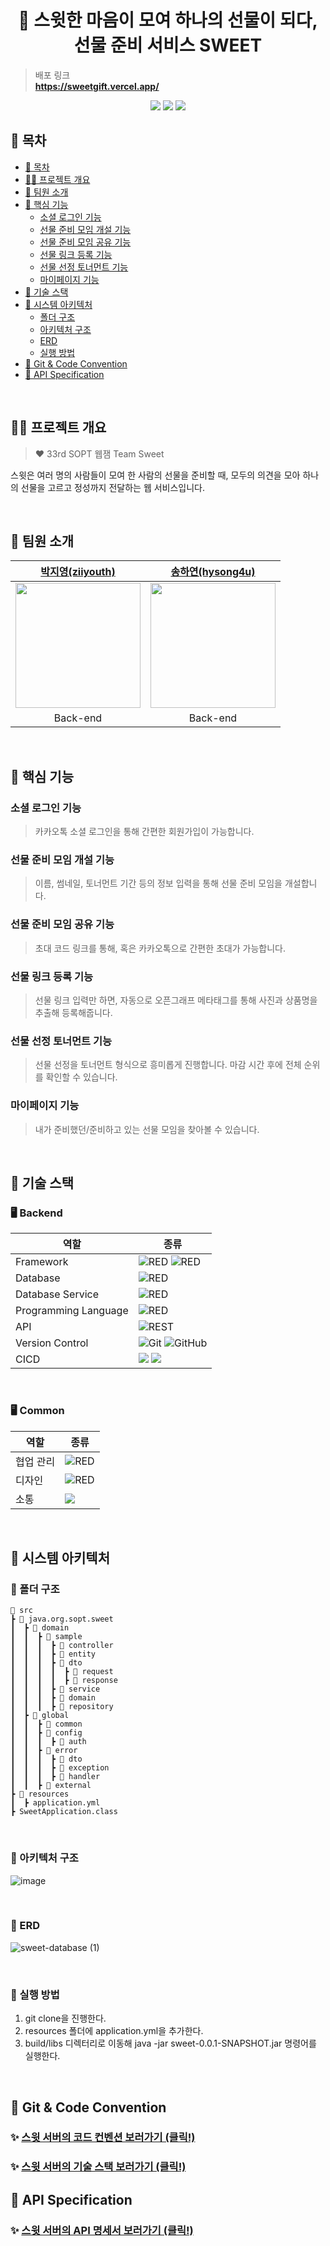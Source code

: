 <div align="center">
<H1>🍭 스윗한 마음이 모여 하나의 선물이 되다, <br/>선물 준비 서비스 SWEET</H1>
</div>

> 배포 링크 <br />
> **https://sweetgift.vercel.app/**

<div align="center">
      <a href="https://hits.seeyoufarm.com"><img src="https://hits.seeyoufarm.com/api/count/incr/badge.svg?url=https%3A%2F%2Fgithub.com%2FSWEET-DEVELOPERS%2Fsweet-server&count_bg=%23FF2176&title_bg=%23555555&icon=&icon_color=%23E7E7E7&title=hits&edge_flat=false"/></a>
      <img src="https://img.shields.io/github/issues-raw/SWEET-DEVELOPERS/sweet-server?color=2379C83D">
      <img src="https://img.shields.io/github/issues-closed-raw/SWEET-DEVELOPERS/sweet-server?color=176842">
</div>

## 📄 목차

- [📄 목차](#-목차)
- [✍🏻 프로젝트 개요](#-프로젝트-개요)
- [🥰 팀원 소개](#-팀원-소개)
- [🍭 핵심 기능](#-핵심-기능)
  - [소셜 로그인 기능](#소셜-로그인-기능)
  - [선물 준비 모임 개설 기능](#선물-준비-모임-개설-기능)
  - [선물 준비 모임 공유 기능](#선물-준비-모임-공유-기능)
  - [선물 링크 등록 기능](#선물-링크-등록-기능)
  - [선물 선정 토너먼트 기능](#선물-선정-토너먼트-기능)
  - [마이페이지 기능](#마이페이지-기능)
- [🍪 기술 스택](#-기술-스택)
- [🦾 시스템 아키텍처](#-시스템-아키텍처)
  - [폴더 구조](#-폴더-구조)
  - [아키텍처 구조](#-아키텍처-구조)
  - [ERD](#-erd)
  - [실행 방법](#-실행-방법)
- [🍰 Git & Code Convention](#-git--code-convention)
- [🍩 API Specification](#-api-specification)

<br />

## ✍🏻 프로젝트 개요
> ❤️ 33rd SOPT 웹잼 Team Sweet

스윗은 여러 명의 사람들이 모여 한 사람의 선물을 준비할 때, 모두의 의견을 모아 하나의 선물을 고르고 정성까지 전달하는 웹 서비스입니다.

<br />


## 🥰 팀원 소개
| [박지영(ziiyouth)](https://github.com/ziiyouth) | [송하연(hysong4u)](https://github.com/hysong4u) |
| :--------: | :--------: |
| <img src="https://github.com/ziiyouth.png" width="200px"/> | <img src="https://github.com/hysong4u.png" width="200px"/> |
| Back-end | Back-end |

<br />

## 🍭 핵심 기능

### 소셜 로그인 기능

> 카카오톡 소셜 로그인을 통해 간편한 회원가입이 가능합니다.

### 선물 준비 모임 개설 기능

> 이름, 썸네일, 토너먼트 기간 등의 정보 입력을 통해 선물 준비 모임을 개설합니다.

### 선물 준비 모임 공유 기능
> 초대 코드 링크를 통해, 혹은 카카오톡으로 간편한 초대가 가능합니다.

### 선물 링크 등록 기능
> 선물 링크 입력만 하면, 자동으로 오픈그래프 메타태그를 통해 사진과 상품명을 추출해 등록해줍니다.

### 선물 선정 토너먼트 기능
> 선물 선정을 토너먼트 형식으로 흥미롭게 진행합니다. 마감 시간 후에 전체 순위를 확인할 수 있습니다.

### 마이페이지 기능
> 내가 준비했던/준비하고 있는 선물 모임을 찾아볼 수 있습니다.

</aside>
<br />

## 🍪 기술 스택
### 🖥 Backend

|역할|종류|
|-|-|
|Framework|<img alt="RED" src ="https://img.shields.io/badge/SPRING-6DB33F.svg?&style=for-the-badge&logo=Spring&logoColor=white"/> <img alt="RED" src ="https://img.shields.io/badge/SPRING Boot-6DB33F.svg?&style=for-the-badge&logo=SpringBoot&logoColor=white"/>|
|Database|<img alt="RED" src ="https://img.shields.io/badge/Mysql-003545.svg?&style=for-the-badge&logo=Mysql&logoColor=white"/>|
|Database Service|<img alt="RED" src ="https://img.shields.io/badge/Amazon Rds-527FFF.svg?&style=for-the-badge&logo=AmazonRds&logoColor=white"/>|
|Programming Language|<img alt="RED" src ="https://img.shields.io/badge/JAVA-004027.svg?&style=for-the-badge&logo=Jameson&logoColor=white"/>|
|API|![REST](https://img.shields.io/badge/Rest-4B3263?style=for-the-badge&logo=rest&logoColor=white)                                     
|Version Control|![Git](https://img.shields.io/badge/git-%23F05033.svg?style=for-the-badge&logo=git&logoColor=white) ![GitHub](https://img.shields.io/badge/github-%23121011.svg?style=for-the-badge&logo=github&logoColor=white) |
|CICD|<img src="https://img.shields.io/badge/Docker-2496ED?&logo=Docker&style=for-the-badge&logoColor=white"> <img src="https://img.shields.io/badge/GitHub Actions-000000?logo=github-actions&style=for-the-badge">|
<br />

### 🖥 Common
|역할|종류|
|-|-|
|협업 관리|<img alt="RED" src ="https://img.shields.io/badge/Notion-000000.svg?&style=for-the-badge&logo=Notion&logoColor=white"/> |
|디자인|<img alt="RED" src ="https://img.shields.io/badge/Figma-F24E1E.svg?&style=for-the-badge&logo=Figma&logoColor=white"/>|
|소통|<img src="https://img.shields.io/badge/Discord-5865F2?logo=Discord&style=for-the-badge&logoColor=ffffff">

<br />


## 🦾 시스템 아키텍처


### 📂 폴더 구조
```
📂 src
┣ 📂 java.org.sopt.sweet
┃  ┣ 📂 domain
┃  ┃  ┣ 📂 sample
┃  ┃  ┃  ┣ 📂 controller
┃  ┃  ┃  ┣ 📂 entity
┃  ┃  ┃  ┣ 📂 dto
┃  ┃  ┃  ┃  ┣ 📂 request
┃  ┃  ┃  ┃  ┣ 📂 response
┃  ┃  ┃  ┣ 📂 service
┃  ┃  ┃  ┣ 📂 domain
┃  ┃  ┃  ┣ 📂 repository
┃  ┣ 📂 global
┃  ┃  ┣ 📂 common
┃  ┃  ┣ 📂 config
┃  ┃  ┃  ┣ 📂 auth
┃  ┃  ┣ 📂 error
┃  ┃  ┃  ┣ 📂 dto
┃  ┃  ┃  ┣ 📂 exception
┃  ┃  ┃  ┣ 📂 handler
┃  ┃  ┣ 📂 external
┣ 📂 resources
┃  ┣ application.yml
┣ SweetApplication.class
```

<br />

### 📂 아키텍처 구조
![image](https://github.com/SWEET-DEVELOPERS/sweet-server/assets/101448999/8dae9f9f-e99d-4b0f-a40a-5f34a4cb65eb)


<br />

### 📢 ERD
![sweet-database (1)](https://github.com/SWEET-DEVELOPERS/sweet-server/assets/101448999/c24a6bd9-f798-447f-9148-21b5f621da07)


<br />

### 📢 실행 방법
1. git clone을 진행한다.
2. resources 폴더에 application.yml을 추가한다.
3. build/libs 디렉터리로 이동해 java -jar sweet-0.0.1-SNAPSHOT.jar 명령어를 실행한다.

<br />

## 🍰 Git & Code Convention
### ✨ [ 스윗 서버의 코드 컨벤션 보러가기 (클릭!) ](https://walnut-stinger-e4f.notion.site/Server-Convention-2b3b398212204f819d2abd3480e915c5?pvs=4)
### ✨ [ 스윗 서버의 기술 스택 보러가기 (클릭!) ](https://walnut-stinger-e4f.notion.site/Server-Architecture-347bbc9ab1054dfc945d18cb4946d0bc?pvs=4)


## 🍩 API Specification
### ✨ [ 스윗 서버의 API 명세서 보러가기 (클릭!) ]()
